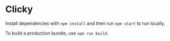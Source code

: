 # Clicky

Install dependencies with `npm install` and then run `npm start` to run locally.

To build a production bundle, use `npm run build`.
